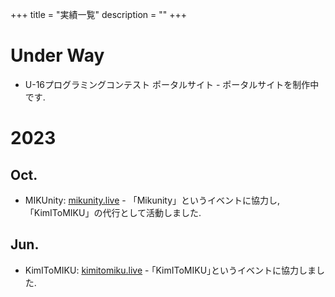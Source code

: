 +++
title = "実績一覧"
description = ""
+++

# Under Way
- U-16プログラミングコンテスト ポータルサイト - ポータルサイトを制作中です.  

# 2023

## Oct.
- MIKUnity: [mikunity.live](https://mikunity.live) - 「Mikunity」というイベントに協力し, 「KimIToMIKU」の代行として活動しました.

## Jun.
- KimIToMIKU: [kimitomiku.live](https://kimitomiku.live) - ｢KimIToMIKU｣というイベントに協力しました.  